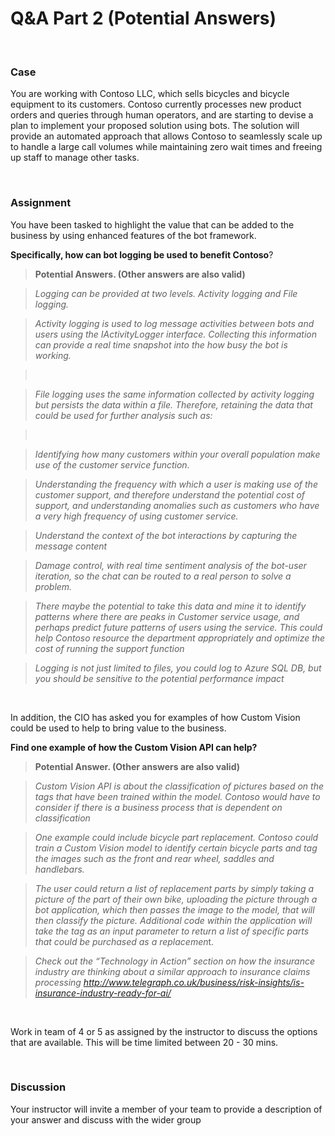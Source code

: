 **Q&A Part 2 (Potential Answers)**
==================================

 

### Case

You are working with Contoso LLC, which sells bicycles and bicycle equipment to
its customers. Contoso currently processes new product orders and queries
through human operators, and are starting to devise a plan to implement your
proposed solution using bots. The solution will provide an automated approach
that allows Contoso to seamlessly scale up to handle a large call volumes while
maintaining zero wait times and freeing up staff to manage other tasks.

 

### Assignment

You have been tasked to highlight the value that can be added to the business by
using enhanced features of the bot framework.

**Specifically, how can bot logging be used to benefit Contoso**?

>   **Potential Answers. (Other answers are also valid)**

>   *Logging can be provided at two levels. Activity logging and File logging.*

>   *Activity logging is used to log message activities between bots and users
>   using the IActivityLogger interface. Collecting this information can provide
>   a real time snapshot into the how busy the bot is working.*

>    

>   *File logging uses the same information collected by activity logging but
>   persists the data within a file. Therefore, retaining the data that could be
>   used for further analysis such as:*

>    

>   *Identifying how many customers within your overall population make use of
>   the customer service function.*

>   *Understanding the frequency with which a user is making use of the customer
>   support, and therefore understand the potential cost of support, and
>   understanding anomalies such as customers who have a very high frequency of
>   using customer service.*

>   *Understand the context of the bot interactions by capturing the message
>   content*

>   *Damage control, with real time sentiment analysis of the bot-user iteration, so the chat can be routed to a real person to solve a problem.*

>   *There maybe the potential to take this data and mine it to identify
>   patterns where there are peaks in Customer service usage, and perhaps
>   predict future patterns of users using the service. This could help Contoso
>   resource the department appropriately and optimize the cost of running the
>   support function*

>   *Logging is not just limited to files, you could log to Azure SQL DB, but
>   you should be sensitive to the potential performance impact*

 

In addition, the CIO has asked you for examples of how Custom Vision could be
used to help to bring value to the business.

**Find one example of how the Custom Vision API can help?**

>   **Potential Answer. (Other answers are also valid)**

>   *Custom Vision API is about the classification of pictures based on the tags
>   that have been trained within the model. Contoso would have to consider if
>   there is a business process that is dependent on classification*

>   *One example could include bicycle part replacement. Contoso could train a
>   Custom Vision model to identify certain bicycle parts and tag the images
>   such as the front and rear wheel, saddles and handlebars.*

>   *The user could return a list of replacement parts by simply taking a
>   picture of the part of their own bike, uploading the picture through a bot
>   application, which then passes the image to the model, that will then
>   classify the picture. Additional code within the application will take the
>   tag as an input parameter to return a list of specific parts that could be
>   purchased as a replacemen*t.

>   *Check out the “Technology in Action” section on how the insurance industry
>   are thinking about a similar approach to insurance claims processing
>   http://www.telegraph.co.uk/business/risk-insights/is-insurance-industry-ready-for-ai/*

 

Work in team of 4 or 5 as assigned by the instructor to discuss the options that
are available. This will be time limited between 20 - 30 mins.

 

### Discussion

Your instructor will invite a member of your team to provide a description of
your answer and discuss with the wider group

 
-

